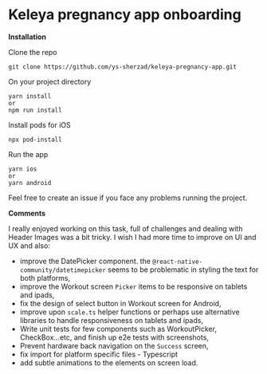 # Keleya pregnancy app onboarding

**Installation**

Clone the repo
```
git clone https://github.com/ys-sherzad/keleya-pregnancy-app.git
```
On your project directory

```
yarn install
or
npm run install
```
Install pods for iOS
```
npx pod-install
```
Run the app
```
yarn ios
or
yarn android
```

Feel free to create an issue if you face any problems running the project.


**Comments**

I really enjoyed working on this task, full of challenges and dealing with Header Images was a bit tricky. I wish I had more time to improve on UI and UX and also:

* improve the DatePicker component. the `@react-native-community/datetimepicker` seems to be problematic in styling the text for both platforms,
* improve the Workout screen `Picker` items to be responsive on tablets and ipads,
* fix the design of select button in Workout screen for Android,
* improve upon `scale.ts` helper functions or perhaps use alternative libraries to handle responsiveness on tablets and ipads,
* Write unit tests for few components such as WorkoutPicker, CheckBox...etc,  and finish up e2e tests with screenshots,
* Prevent hardware back navigation on the `Success` screen,
* fix import for platform specific files - Typescript
* add subtle animations to the elements on screen load.
